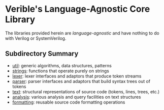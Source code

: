 # Verible's Language-Agnostic Core Library

<!--*
freshness: { owner: 'hzeller' reviewed: '2020-10-04' }
*-->

The libraries provided herein are _language-agnostic_ and have nothing to do
with Verilog or SystemVerilog.

## Subdirectory Summary

*   [util](./util): generic algorithms, data structures, patterns
*   [strings](./strings): functions that operate purely on strings
*   [lexer](./lexer): lexer interfaces and adaptors that produce token streams
*   [parser](./parser): parser interfaces and adaptors that build syntax trees
    out of tokens
*   [text](./text): structural representations of source code (tokens, lines,
    trees, etc.)
*   [analysis](./analysis): various analysis and query facilities on text
    structures
*   [formatting](./formatting): reusable source code formatting operations
